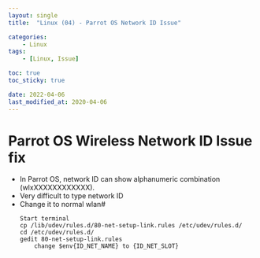 ```yaml
---
layout: single
title:  "Linux (04) - Parrot OS Network ID Issue"

categories:
    - Linux
tags:
    - [Linux, Issue]

toc: true
toc_sticky: true

date: 2022-04-06
last_modified_at: 2020-04-06
---
```


# Parrot OS Wireless Network ID Issue fix
- In Parrot OS, network ID can show alphanumeric combination (wlxXXXXXXXXXXXX).
- Very difficult to type network ID
- Change it to normal wlan#
    ```
    Start terminal
    cp /lib/udev/rules.d/80-net-setup-link.rules /etc/udev/rules.d/
    cd /etc/udev/rules.d/
    gedit 80-net-setup-link.rules
        change $env{ID_NET_NAME} to {ID_NET_SLOT}
    ```
